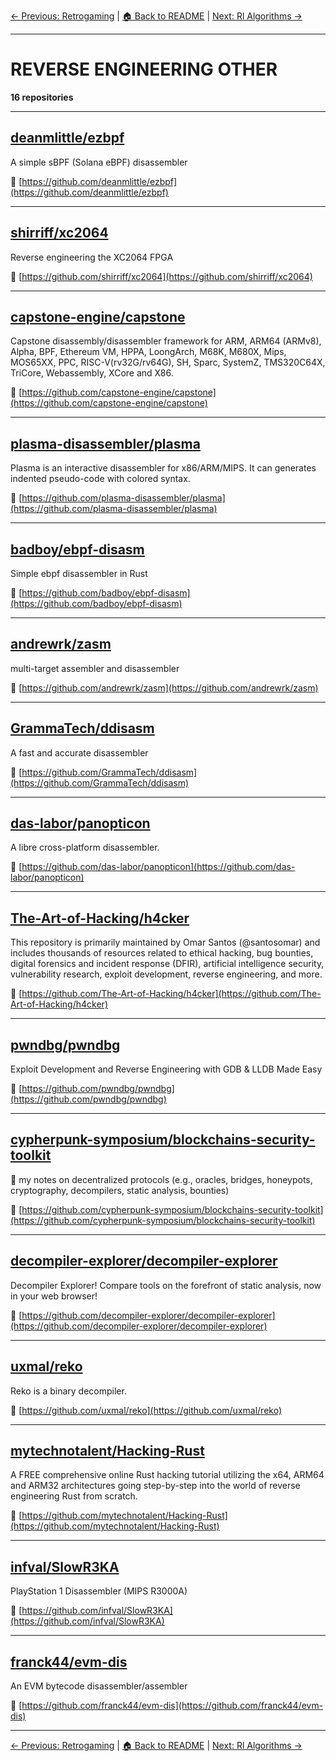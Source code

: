 [← Previous: Retrogaming](retrogaming.txt) | [🏠 Back to README](../README.md) | [Next: Rl Algorithms →](rl-algorithms.txt)

---

# REVERSE ENGINEERING OTHER

**16 repositories**

---

## [deanmlittle/ezbpf](https://github.com/deanmlittle/ezbpf)

A simple sBPF (Solana eBPF) disassembler

🔗 [https://github.com/deanmlittle/ezbpf](https://github.com/deanmlittle/ezbpf)

---

## [shirriff/xc2064](https://github.com/shirriff/xc2064)

Reverse engineering the XC2064 FPGA

🔗 [https://github.com/shirriff/xc2064](https://github.com/shirriff/xc2064)

---

## [capstone-engine/capstone](https://github.com/capstone-engine/capstone)

Capstone disassembly/disassembler framework for ARM, ARM64 (ARMv8), Alpha, BPF, Ethereum VM, HPPA, LoongArch, M68K, M680X, Mips, MOS65XX, PPC, RISC-V(rv32G/rv64G), SH, Sparc, SystemZ, TMS320C64X, TriCore, Webassembly, XCore and X86.

🔗 [https://github.com/capstone-engine/capstone](https://github.com/capstone-engine/capstone)

---

## [plasma-disassembler/plasma](https://github.com/plasma-disassembler/plasma)

Plasma is an interactive disassembler for x86/ARM/MIPS. It can generates indented pseudo-code with colored syntax.

🔗 [https://github.com/plasma-disassembler/plasma](https://github.com/plasma-disassembler/plasma)

---

## [badboy/ebpf-disasm](https://github.com/badboy/ebpf-disasm)

Simple ebpf disassembler in Rust

🔗 [https://github.com/badboy/ebpf-disasm](https://github.com/badboy/ebpf-disasm)

---

## [andrewrk/zasm](https://github.com/andrewrk/zasm)

multi-target assembler and disassembler

🔗 [https://github.com/andrewrk/zasm](https://github.com/andrewrk/zasm)

---

## [GrammaTech/ddisasm](https://github.com/GrammaTech/ddisasm)

A fast and accurate disassembler

🔗 [https://github.com/GrammaTech/ddisasm](https://github.com/GrammaTech/ddisasm)

---

## [das-labor/panopticon](https://github.com/das-labor/panopticon)

A libre cross-platform disassembler.

🔗 [https://github.com/das-labor/panopticon](https://github.com/das-labor/panopticon)

---

## [The-Art-of-Hacking/h4cker](https://github.com/The-Art-of-Hacking/h4cker)

This repository is primarily maintained by Omar Santos (@santosomar) and includes thousands of resources related to ethical hacking, bug bounties, digital forensics and incident response (DFIR), artificial intelligence security, vulnerability research, exploit development, reverse engineering, and more.

🔗 [https://github.com/The-Art-of-Hacking/h4cker](https://github.com/The-Art-of-Hacking/h4cker)

---

## [pwndbg/pwndbg](https://github.com/pwndbg/pwndbg)

Exploit Development and Reverse Engineering with GDB & LLDB Made Easy

🔗 [https://github.com/pwndbg/pwndbg](https://github.com/pwndbg/pwndbg)

---

## [cypherpunk-symposium/blockchains-security-toolkit](https://github.com/cypherpunk-symposium/blockchains-security-toolkit)

👾 my notes on decentralized protocols (e.g., oracles, bridges, honeypots, cryptography, decompilers, static analysis, bounties)

🔗 [https://github.com/cypherpunk-symposium/blockchains-security-toolkit](https://github.com/cypherpunk-symposium/blockchains-security-toolkit)

---

## [decompiler-explorer/decompiler-explorer](https://github.com/decompiler-explorer/decompiler-explorer)

Decompiler Explorer! Compare tools on the forefront of static analysis, now in your web browser!

🔗 [https://github.com/decompiler-explorer/decompiler-explorer](https://github.com/decompiler-explorer/decompiler-explorer)

---

## [uxmal/reko](https://github.com/uxmal/reko)

Reko is a binary decompiler.

🔗 [https://github.com/uxmal/reko](https://github.com/uxmal/reko)

---

## [mytechnotalent/Hacking-Rust](https://github.com/mytechnotalent/Hacking-Rust)

A  FREE comprehensive online Rust hacking tutorial utilizing the x64, ARM64 and ARM32 architectures going step-by-step into the world of reverse engineering Rust from scratch.

🔗 [https://github.com/mytechnotalent/Hacking-Rust](https://github.com/mytechnotalent/Hacking-Rust)

---

## [infval/SlowR3KA](https://github.com/infval/SlowR3KA)

PlayStation 1 Disassembler (MIPS R3000A)

🔗 [https://github.com/infval/SlowR3KA](https://github.com/infval/SlowR3KA)

---

## [franck44/evm-dis](https://github.com/franck44/evm-dis)

An EVM bytecode disassembler/assembler

🔗 [https://github.com/franck44/evm-dis](https://github.com/franck44/evm-dis)

---


[← Previous: Retrogaming](retrogaming.txt) | [🏠 Back to README](../README.md) | [Next: Rl Algorithms →](rl-algorithms.txt)
